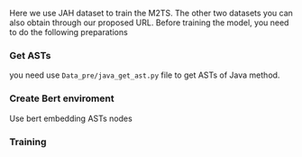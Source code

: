Here we use JAH dataset to train the M2TS. The other two datasets you can also obtain through our proposed URL.
Before training the model, you need to do the following preparations

### Get ASTs
you need use ```Data_pre/java_get_ast.py``` file to get ASTs of Java method.

### Create Bert enviroment
Use bert embedding ASTs nodes

### Training
